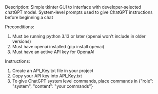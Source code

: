 Description: Simple tkinter GUI to interface with developer-selected chatGPT model. System-level prompts used to give ChatGPT instructions before beginning a chat 

Preconditions:
1. Must be running python 3.13 or later (openai won't include in older versions)
2. Must have openai installed (pip install openai)
3. Must have an active API key for OpenaAI

Instructions:
1. Create an API_Key.txt file in your project 
2. Copy your API key into API_Key.txt
3. To give ChatGPT system level commands, place commands in {"role": "system", "content": "your commands"}
